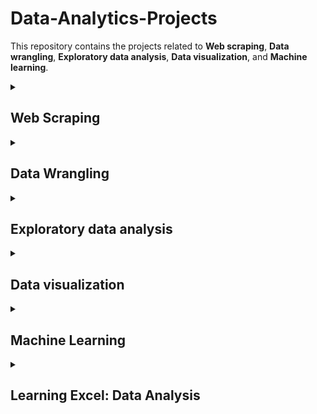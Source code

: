 # Data-Analytics-Projects


This repository contains the projects related to **Web scraping**, **Data wrangling**, **Exploratory data analysis**, **Data visualization**, and **Machine learning**. 



<details id=1>
<summary><h2>  Web Scraping </h2></summary>

Scraping Dynamic Websites
  
1. Scraping Financial Times [Codes](https://github.com/pe1l1nl1/Data-Analytics-Projects/tree/main/Web%20Scraping)
1. Documentation as [Screenshots](https://github.com/pe1l1nl1/Data-Analytics-Projects/wiki)



</details>


<details id=2>
<summary><h2>  Data Wrangling </h2></summary>


  
1. My Github recent [posts](https://github.com/pe1l1nl1/pe1l1nl1/tree/main/_posts)

</details>



<details id=3>
<summary><h2>  Exploratory data analysis </h2></summary>
1. My Github recent [posts](https://github.com/pe1l1nl1/pe1l1nl1/tree/main/_posts)

</details>


<details id=4>
<summary><h2>  Data visualization</h2></summary>
1. My Github recent [posts](https://github.com/pe1l1nl1/pe1l1nl1/tree/main/_posts)

</details>



<details id=5>
<summary><h2>  Machine Learning </h2></summary>
1. My Github recent [posts](https://github.com/pe1l1nl1/pe1l1nl1/tree/main/_posts)
  

</details>


  <details id=6>
<summary><h2>  Learning Excel: Data Analysis </h2></summary>
  
  1. Chapter 1 [posts](https://github.com/pe1l1nl1/Data-Analytics-Projects/tree/main/Learning%20Excel%20Data%20Analysis/Chapter01)
  2. Chapter 2 [posts]()
</details>
